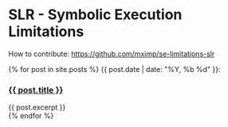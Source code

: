 # SLR - Symbolic Execution Limitations

How to contribute: https://github.com/mximp/se-limitations-slr

{% for post in site.posts %}
  {{ post.date | date: "%Y, %b %d" }}: <h3><a href="{{ post.url | prepend: site.baseurl }}">{{ post.title }}</a></h3>
  {{ post.excerpt }}
  <br/>
{% endfor %}

